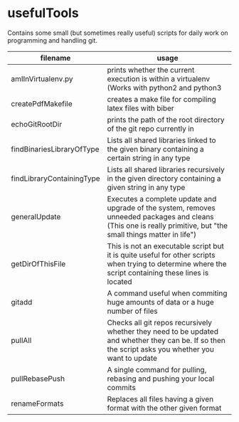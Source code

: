 # usefulTools
Contains some small (but sometimes really useful) scripts for daily work on programming and handling git.

|filename|usage|
|---|---|
|amIInVirtualenv.py|prints whether the current execution is within a virtualenv (Works with python2 and python3|
|createPdfMakefile|creates a make file for compiling latex files with biber|
|echoGitRootDir|prints the path of the root directory of the git repo currently in|
|findBinariesLibraryOfType|Lists all shared libraries linked to the given binary containing a certain string in any type|
|findLibraryContainingType|Lists all shared libraries recursively in the given directory containing a given string in any type|
|generalUpdate|Executes a complete update and upgrade of the system, removes unneeded packages and cleans (This one is really primitive, but "the small things matter in life")|
|getDirOfThisFile|This is not an executable script but it is quite useful for other scripts when trying to determine where the script containing these lines is located|
|gitadd|A command useful when commiting huge amounts of data or a huge number of files|
|pullAll|Checks all git repos recursively whether they need to be updated and whether they can be. If so then the script asks you whether you want to update|
|pullRebasePush|A single command for pulling, rebasing and pushing your local commits|
|renameFormats|Replaces all files having a given format with the other given format|
